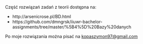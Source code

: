 Część rozwiązań zadań z teorii dostępna na: <br>
<ul>
<li>http://arsenicrose.pl/BD.html</li>
<li>https://github.com/dmngrsk/iiuwr-bachelor-assignments/tree/master/%5B4%5D%20Bazy%20danych</li>
</ul>

Po moje rozwiązania można pisać na kopaszymon97@gmail.com
